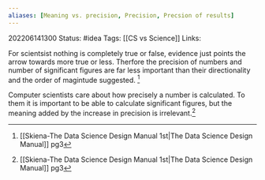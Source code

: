 ```yaml
---
aliases: [Meaning vs. precision, Precision, Precsion of results]
---
```

202206141300
Status: #idea
Tags: [[CS vs Science]]
Links:

For scientsist nothing is completely true or false, evidence just points the arrow towards more true or less. Therfore the precision of numbers and number of significant figures are far less important than their directionality and the order of magintude suggested. [^1]

Computer scientists care about how precisely a number is calculated. To them it is important to be able to calculate significant figures, but the meaning added by the increase in precision is irrelevant.[^1]

[^1]:[[Skiena-The Data Science  Design Manual 1st|The Data Science Design Manual]] pg3